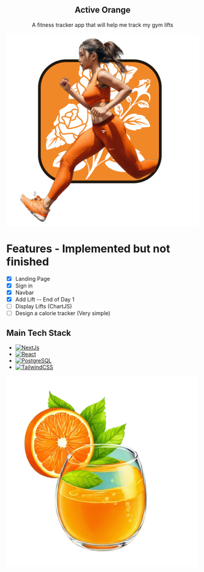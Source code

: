 <div align='center'>
  <h2>Active Orange</h2>
  <p>A fitness tracker app that will help me track my gym lifts</p>
</div>

![AboutImage](public/HeroImage.png)

# Features - Implemented but not finished
- [x] Landing Page
- [x] Sign in
- [x] Navbar
- [x] Add Lift -- End of Day 1
- [ ] Display Lifts (ChartJS)
- [ ] Design a calorie tracker (Very simple)

## Main Tech Stack
* [![NextJs](https://img.shields.io/badge/next.js-000000?style=for-the-badge&logo=nextdotjs&logoColor=white)](https://nextjs.org/)
* [![React](https://img.shields.io/badge/React-20232A?style=for-the-badge&logo=react&logoColor=61DAFB)](https://reactjs.org/)
* [![PostgreSQL](https://img.shields.io/badge/postgresql-4169e1?style=for-the-badge&logo=postgresql&logoColor=white)](https://www.postgresql.org/)
* [![TailwindCSS](https://img.shields.io/badge/tailwindcss-%2338B2AC.svg?style=for-the-badge&logo=tailwind-css&logoColor=white)](https://tailwindcss.com/)

![OrangeJuice](public/icon.png)
